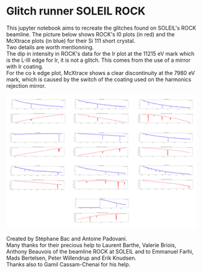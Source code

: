 # Glitch runner SOLEIL ROCK

This jupyter notebook aims to recreate the glitches found on SOLEIL's ROCK beamline. The picture below shows ROCK's I0 plots (in red) and the McXtrace plots (in blue) for their Si 111 short crystal.    
Two details are worth mentionning.   
The dip in intensity in ROCK's data for the Ir plot at the 11215 eV mark which is the L-III edge for Ir, it is not a glitch. This comes from the use of a mirror with Ir coating.     
For the co k edge plot, McXtrace shows a clear discontinuity at the 7980 eV mark, which is caused by the switch of the coating used on the harmonics rejection mirror.    

![Si 111 McXtrace and ROCK data](./images/si_111_short_results.png)

Created by Stéphane Bac and Antoine Padovani.  
Many thanks for their precious help to Laurent Barthe, Valerie Briois, Anthony Beauvois of the beamline ROCK at SOLEIL and to Emmanuel Farhi, Mads Bertelsen, Peter Willendrup and Erik Knudsen.  
Thanks also to Gamil Cassam-Chenai for his help.  
